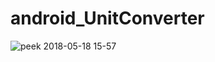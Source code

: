 # android_UnitConverter

![peek 2018-05-18 15-57](https://user-images.githubusercontent.com/36911015/40230797-8b19deae-5ab6-11e8-861d-97bb9f6be64f.gif)
